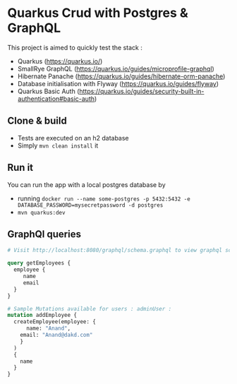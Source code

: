 # Quarkus Crud with Postgres & GraphQL

This project is aimed to quickly test the stack :
- Quarkus (https://quarkus.io/)
- SmallRye GraphQL (https://quarkus.io/guides/microprofile-graphql)
- Hibernate Panache (https://quarkus.io/guides/hibernate-orm-panache)
- Database initialisation with Flyway (https://quarkus.io/guides/flyway)
- Quarkus Basic Auth (https://quarkus.io/guides/security-built-in-authentication#basic-auth)

## Clone & build

- Tests are executed on an h2 database
- Simply `mvn clean install` it

## Run it

You can run the app with a local postgres database by
- running `docker run --name some-postgres -p 5432:5432 -e DATABASE_PASSWORD=mysecretpassword -d postgres`
- `mvn quarkus:dev`

## GraphQl queries

```graphql
# Visit http://localhost:8080/graphql/schema.graphql to view graphql schema

query getEmployees {
  employee {
     name
     email
  }
}

# Sample Mutations available for users : adminUser : 
mutation addEmployee {
  createEmployee(employee: {
      name: "Anand",
    email: "Anand@dakd.com"
  	}
  )
  {
    name
  }
}
```